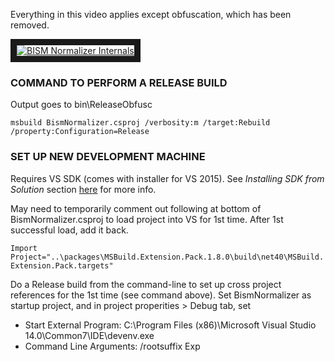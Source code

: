 Everything in this video applies except obfuscation, which has been removed.

<a href="http://www.youtube.com/watch?feature=player_embedded&v=r3eGK-dSYuw" target="_blank"><img src="http://img.youtube.com/vi/r3eGK-dSYuw/0.jpg" alt="BISM Normalizer Internals" border="10" /></a>

### COMMAND TO PERFORM A RELEASE BUILD

Output goes to bin\ReleaseObfusc

`msbuild BismNormalizer.csproj /verbosity:m /target:Rebuild /property:Configuration=Release`

### SET UP NEW DEVELOPMENT MACHINE

Requires VS SDK (comes with installer for VS 2015). See _Installing SDK from Solution_ section [here](https://msdn.microsoft.com/en-us/library/mt683786.aspx) for more info.

May need to temporarily comment out following at bottom of BismNormalizer.csproj to load project into VS for 1st time. After 1st successful load, add it back.

`Import Project="..\packages\MSBuild.Extension.Pack.1.8.0\build\net40\MSBuild.Extension.Pack.targets"`

Do a Release build from the command-line to set up cross project references for the 1st time (see command above).
Set BismNormalizer as startup project, and in project properities > Debug tab, set
* Start External Program: C:\Program Files (x86)\Microsoft Visual Studio 14.0\Common7\IDE\devenv.exe
* Command Line Arguments: /rootsuffix Exp
